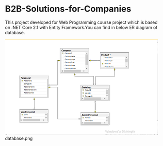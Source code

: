 # B2B-Solutions-for-Companies

This project developed for Web Programming course project which is  based on .NET Core 2.1 with Entity Framework.You can find in below ER diagram of database.

![alt tag](https://github.com/mtnyrgn/B2B-Solutions-for-Companies/blob/master/database.png)
database.png
